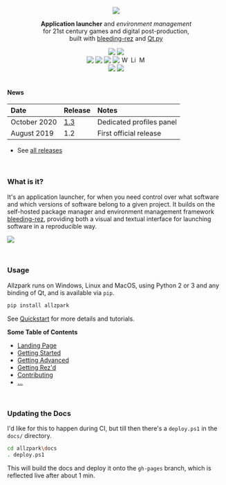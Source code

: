 <div align=center>
	<a href=https://allzpark.com><img src=https://user-images.githubusercontent.com/2152766/62561970-28b44580-b878-11e9-86df-2b2081a12809.png></a>
	<br>
	<p align=center><b>Application launcher</b> and <i>environment management</i><br>for 21st century games and digital post-production,<br>built with <a href=https://github.com/mottosso/bleeding-rez>bleeding-rez</a> and <a href=https://github.com/mottosso/Qt.py>Qt.py</a></p>
	<a href=https://mottosso.visualstudio.com/allzpark/_build/latest?definitionId=2&branchName=master><img src=https://mottosso.visualstudio.com/allzpark/_apis/build/status/mottosso.allzpark?branchName=master></a> <a href=https://pypi.org/project/allzpark/>
	<img src=https://badge.fury.io/py/allzpark.svg></a>
    <br>
    <img src=https://img.shields.io/badge/-PyQt4-green>
    <img src=https://img.shields.io/badge/-PyQt5-green>
    <img src=https://img.shields.io/badge/-PySide-green>
    <img src=https://img.shields.io/badge/-PySide2-green>
    <img alt=Windows title="Runs on Windows" height=16 src=https://user-images.githubusercontent.com/2152766/62287773-ba741b00-b452-11e9-8ad7-9a5152488de7.png>
    <img alt=Linux title="Runs on Linux" height=16 src=https://user-images.githubusercontent.com/2152766/62287771-b9db8480-b452-11e9-9bf1-45b40465ed54.png>
    <img alt=MacOS title="Runs on MacOS" height=16 src=https://user-images.githubusercontent.com/2152766/62287772-b9db8480-b452-11e9-9a88-4560388b97f4.png>
    <br>
    <img src=https://img.shields.io/pypi/pyversions/allzpark?color=steelblue>
    <a href="https://github.com/mottosso/bleeding-rez/"><img src=https://img.shields.io/pypi/v/bleeding-rez?color=steelblue&label=bleeding-rez></a>
</div>

<br>

#### News

| Date         | Release | Notes
|:-------------|:--------|:----------
| October 2020 | [1.3](https://github.com/mottosso/allzpark/releases/tag/1.3.0) | Dedicated profiles panel
| August 2019  | 1.2 | First official release

- See [all releases](https://github.com/mottosso/allzpark/releases)

<br>

### What is it?

It's an application launcher, for when you need control over what software and which versions of software belong to a given project. It builds on the self-hosted package manager and environment management framework [bleeding-rez](https://github.com/mottosso/bleeding-rez), providing both a visual and textual interface for launching software in a reproducible way.

![](https://user-images.githubusercontent.com/2152766/61705822-7d1ad980-ad3e-11e9-81b3-473e8ac4e7c6.gif)

<br>

### Usage

Allzpark runs on Windows, Linux and MacOS, using Python 2 or 3 and any binding of Qt, and is available via `pip`.

```bash
pip install allzpark
```

See [Quickstart](https://allzpark.com/quickstart) for more details and tutorials.

**Some Table of Contents**

- [Landing Page](https://allzpark.com)
- [Getting Started](https://allzpark.com/getting-started)
- [Getting Advanced](https://allzpark.com/getting-advanced)
- [Getting Rez'd](https://allzpark.com/rez)
- [Contributing](https://allzpark.com/contributing)
- [...](https://allzpark.com)

<br>

### Updating the Docs

I'd like for this to happen during CI, but till then there's a `deploy.ps1` in the `docs/` directory.

```bash
cd allzpark\docs
. deploy.ps1
```

This will build the docs and deploy it onto the `gh-pages` branch, which is reflected live after about 1 min.

